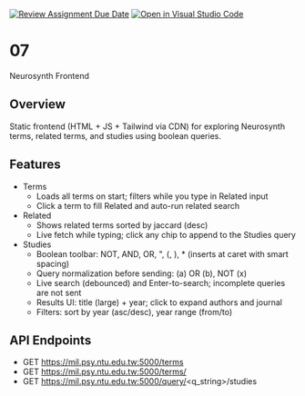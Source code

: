 [![Review Assignment Due Date](https://classroom.github.com/assets/deadline-readme-button-22041afd0340ce965d47ae6ef1cefeee28c7c493a6346c4f15d667ab976d596c.svg)](https://classroom.github.com/a/yOwut1-r)
[![Open in Visual Studio Code](https://classroom.github.com/assets/open-in-vscode-2e0aaae1b6195c2367325f4f02e2d04e9abb55f0b24a779b69b11b9e10269abc.svg)](https://classroom.github.com/online_ide?assignment_repo_id=21159482&assignment_repo_type=AssignmentRepo)
# 07
Neurosynth Frontend

## Overview

Static frontend (HTML + JS + Tailwind via CDN) for exploring Neurosynth terms, related terms, and studies using boolean queries.

## Features

- Terms
	- Loads all terms on start; filters while you type in Related input
	- Click a term to fill Related and auto-run related search
- Related
	- Shows related terms sorted by jaccard (desc)
	- Live fetch while typing; click any chip to append to the Studies query
- Studies
	- Boolean toolbar: NOT, AND, OR, ", (, ), * (inserts at caret with smart spacing)
	- Query normalization before sending: (a) OR (b), NOT (x)
	- Live search (debounced) and Enter-to-search; incomplete queries are not sent
	- Results UI: title (large) + year; click to expand authors and journal
	- Filters: sort by year (asc/desc), year range (from/to)

## API Endpoints

- GET https://mil.psy.ntu.edu.tw:5000/terms
- GET https://mil.psy.ntu.edu.tw:5000/terms/<t1>  
- GET https://mil.psy.ntu.edu.tw:5000/query/<q_string>/studies  
